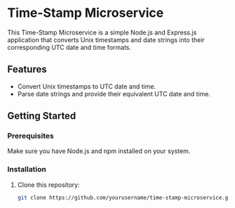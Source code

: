 # Time-Stamp Microservice

This Time-Stamp Microservice is a simple Node.js and Express.js application that converts Unix timestamps and date strings into their corresponding UTC date and time formats.


## Features

- Convert Unix timestamps to UTC date and time.
- Parse date strings and provide their equivalent UTC date and time.

## Getting Started

### Prerequisites

Make sure you have Node.js and npm installed on your system.

### Installation

1. Clone this repository:

   ```bash
   git clone https://github.com/yourusername/time-stamp-microservice.git
